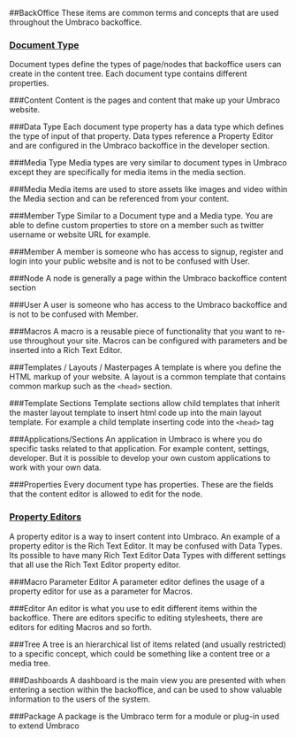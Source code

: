##BackOffice
These items are common terms and concepts that are used throughout the Umbraco backoffice.

### [Document Type](Document-Types/index.md)
Document types define the types of page/nodes that backoffice users can create in the content tree. Each document type contains different properties.

###Content
Content is the pages and content that make up your Umbraco website.

###Data Type
Each document type property has a data type which defines the type of input of that property. Data types reference a Property Editor and are configured in the Umbraco backoffice in the developer section.

###Media Type
Media types are very similar to document types in Umbraco except they are specifically for media items in the media section.

###Media
Media items are used to store assets like images and video within the Media section and can be referenced from your content.

###Member Type
Similar to a Document type and a Media type. You are able to define custom properties to store on a member such as twitter username or website URL for example.

###Member
A member is someone who has access to signup, register and login into your public website and is not to be confused with User.

###Node
A node is generally a page within the Umbraco backoffice content section

###User
A user is someone who has access to the Umbraco backoffice and is not to be confused with Member.

###Macros
A macro is a reusable piece of functionality that you want to re-use throughout your site. Macros can be configured with parameters and be inserted into a Rich Text Editor.

###Templates / Layouts / Masterpages
A template is where you define the HTML markup of your website. A layout is a common template that contains common markup such as the `<head>` section.

###Template Sections
Template sections allow child templates that inherit the master layout template to insert html code up into the main layout template. For example a child template inserting code into the `<head>` tag

###Applications/Sections
An application in Umbraco is where you do specific tasks related to that application. For example content, settings, developer. But it is possible to develop your own custom applications to work with your own data.

###Properties
Every document type has properties. These are the fields that the content editor is allowed to edit for the node.

### [Property Editors](Property-Editors/index.md)
A property editor is a way to insert content into Umbraco. An example of a property editor is the Rich Text Editor. It may be confused with Data Types. Its possible to have many Rich Text Editor Data Types with different settings that all use the Rich Text Editor property editor.

###Macro Parameter Editor
A parameter editor defines the usage of a property editor for use as a parameter for Macros.

###Editor
An editor is what you use to edit different items within the backoffice. There are editors specific to editing stylesheets, there are editors for editing Macros and so forth.

###Tree
A tree is an hierarchical list of items related (and usually restricted) to a specific concept, which could be something like a content tree or a media tree.

###Dashboards
A dashboard is the main view you are presented with when entering a section within the backoffice, and can be used to show valuable information to the users of the system.

###Package
A package is the Umbraco term for a module or plug-in used to extend Umbraco
